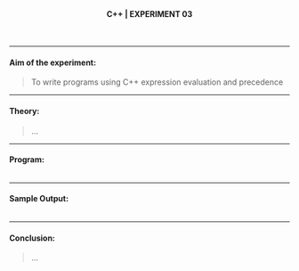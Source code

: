<br>
<h4 align=center><b>C++ | EXPERIMENT 03</b></h4>
<br>

---

#### **Aim of the experiment:**
> To write programs using C++ expression evaluation and precedence

---

#### **Theory:**
> ...

---

#### **Program:**
```cpp

```

---

#### **Sample Output:**
```cpp

```

---

#### **Conclusion:**
> ...